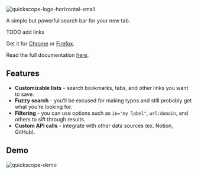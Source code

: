 ![quickscope-logo-horizontal-small](https://user-images.githubusercontent.com/22242264/152638377-6c5b49b8-9d75-42c9-816a-9b9edc99c0bc.png)


A simple but powerful search bar for your new tab.

TODO add links

Get it for [Chrome]() or [Firefox]().

Read the full documentation [here](https://ledesmablt.notion.site/quickscope-4bf6ef806e314db5b52d11c8afb0471c).

## Features
- **Customizable lists** - search bookmarks, tabs, and other links you want to save.
- **Fuzzy search** - you’ll be excused for making typos and still probably get what you’re looking for.
- **Filtering** - you can use options such as `in="my label"`, `url:domain`, and others to sift through results.
- **Custom API calls** - integrate with other data sources (ex. Notion, GitHub).

## Demo

![quickscope-demo](https://user-images.githubusercontent.com/22242264/152639247-f50bf847-26f8-490a-8d2e-5cae1e8ec66a.gif)
